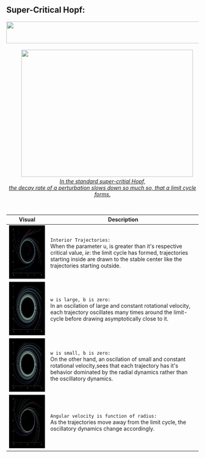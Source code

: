 ## Super-Critical Hopf:
<p align="center">
  <kbd>
  <img src="https://github.com/SB-27182/gothicSVG/blob/master/superHopfEquation.jpg" width=620 height=57/>
  </kbd>
  </p>
 <p align="center">
  &nbsp; &nbsp; &nbsp;
    <img src="https://github.com/SB-27182/gothicSVG/blob/master/superCritBifurcation.gif" width=450 height=333 padding-top=50 /><br>
  <a href="https://github.com/SB-27182/DynamicalSystems_visual/blob/master/superCriticalHopf/superCriticalHopf.m"><i>In the standard super-critial Hopf, <br> the decay rate of a perturbation slows down so much so, that a limit cycle forms.</i></a>
</p>
<br>

| Visual | Description |
| --- | --- |
|<img src="https://github.com/SB-27182/DynamicalSystems_visual/blob/master/superCriticalHopf/imgs/sup_insideUnstable2.jpg" width=250 height=140 />| `Interior Trajectories:`<br> When the parameter u, is greater than it's respective critical value, *ie*: the limit cycle has formed, trajectories starting inside are drawn to the stable center like the trajectories starting outside.|
|<img src="https://github.com/SB-27182/DynamicalSystems_visual/blob/master/superCriticalHopf/imgs/sup_extremelyFastConstantOscilation.jpg" height=140 />| `w is large, b is zero:`<br> In an oscilation of large and constant rotational velocity, each trajectory oscillates many times around the limit-cycle before drawing asymptotically close to it.|
|<img src="https://github.com/SB-27182/DynamicalSystems_visual/blob/master/superCriticalHopf/imgs/sup_extremelyFastConstantOscilation.jpg" height=140 />| `w is small, b is zero:`<br> On the other hand, an oscilation of small and constant rotational velocity,sees that each trajectory has it's behavior dominated by the radial dynamics rather than the oscillatory dynamics.
|<img src="https://github.com/SB-27182/DynamicalSystems_visual/blob/master/superCriticalHopf/imgs/sup_OscilationVelocityChangesWith_r.jpg" height=140 />| `Angular velocity is function of radius:`<br> As the trajectories move away from the limit cycle, the oscillatory dynamics change accordingly.
